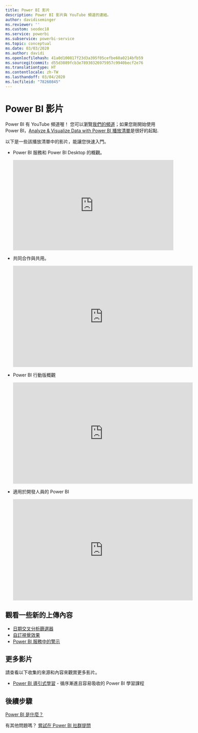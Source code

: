 ```yaml
---
title: Power BI 影片
description: Power BI 影片與 YouTube 頻道的連結。
author: davidiseminger
ms.reviewer: ''
ms.custom: seodec18
ms.service: powerbi
ms.subservice: powerbi-service
ms.topic: conceptual
ms.date: 03/03/2020
ms.author: davidi
ms.openlocfilehash: 41a0d100817f23d3a395f05cefbe60a0214bfb59
ms.sourcegitcommit: d55d3089fcb3e78930326975957c9940becf2e76
ms.translationtype: HT
ms.contentlocale: zh-TW
ms.lasthandoff: 03/04/2020
ms.locfileid: "78260845"
---
```

# <a name="power-bi-videos"></a>Power BI 影片
Power BI 有 YouTube 頻道喔！ 您可以瀏覽[我們的頻道](https://www.youtube.com/user/mspowerbi/videos)；如果您剛開始使用 Power BI，[Analyze & Visualize Data with Power BI 播放清單](https://www.youtube.com/playlist?list=PL1N57mwBHtN0JFoKSR0n-tBkUJHeMP2cP)是很好的起點.

以下是一些該播放清單中的影片，能讓您快速入門。

* Power BI 服務和 Power BI Desktop 的概觀。
  
  <iframe width="500" height="281" src="https://www.youtube.com/embed/l2wy4XgQIu0" frameborder="0" allowfullscreen></iframe>
* 共同合作與共用。
  
  <iframe width="560" height="315" src="https://www.youtube.com/embed/5DABLeJzQYM" frameborder="0" allow="autoplay; encrypted-media" allowfullscreen></iframe>
* Power BI 行動版概觀
  
  <iframe width="560" height="315" src="https://www.youtube.com/embed/07uBWhaCo78" frameborder="0" allow="autoplay; encrypted-media" allowfullscreen></iframe>

* 適用於開發人員的 Power BI
  <iframe width="560" height="315" src="https://www.youtube.com/embed/47uXJW1GIUY" frameborder="0" allow="autoplay; encrypted-media" allowfullscreen></iframe>  

## <a name="watch-some-of-our-new-uploads"></a>觀看一些新的上傳內容
* [日期交叉分析篩選器](https://youtu.be/V7i82ZZm0vw)
* [自訂視覺效果](https://youtu.be/d-rXAJ3_uAo)
* [Power BI 服務中的警示](https://youtu.be/JbL2-HJ8clE)

## <a name="more-videos"></a>更多影片
請查看以下收集的來源和內容來觀賞更多影片。

* [Power BI 導引式學習](https://powerbi.microsoft.com/guided-learning/) - 循序漸進且容易吸收的 Power BI 學習課程

## <a name="next-steps"></a>後續步驟
[Power BI 是什麼？](fundamentals/power-bi-overview.md)

有其他問題嗎？ [嘗試在 Power BI 社群提問](https://community.powerbi.com/)

